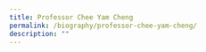 ```yaml
---
title: Professor Chee Yam Cheng
permalink: /biography/professor-chee-yam-cheng/
description: ""
---
```


